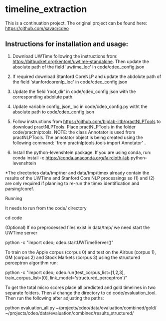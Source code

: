 # timeline_extraction

This is a continuation project. The original project can be found here: https://github.com/savac/cdeo


## Instructions for installation and usage:

1.  Download UWTime following the instructions from: https://bitbucket.org/kentonl/uwtime-standalone. Then update the absolute path of the field 'uwtime_loc' in code/cdeo_config.json

2.  If required download Stanford CoreNLP and update the abdolute path of the field 'stanfordcorenlp_loc' in code/cdeo_config.json
3.  Update the field 'root_dir' in code/cdeo_config.json with the corresponding abdolute path.

4.  Update variable config_json_loc in code/cdeo_config.py witht the absolute path to code/cdeo_config.json

5.  Follow instructions from https://github.com/biplab-iitb/practNLPTools to download practNLPTools. Place practNLPTools in the folder code/practnlptools.
NOTE: the class Annotator is used from practNLPTools. The annotator object is being created using the following command: 'from practnlptools.tools import Annotator' . 

6. Install the python-levenshtein package. If you are using conda, run: conda install -c https://conda.anaconda.org/faircloth-lab python-levenshtein

*The directories data/tmp/ner and data/tmp/timex already contain the results of the UWTime and Stanford Core NLP processings so (1) and (2) are only required if planning to re-run the timex identification and parsing/coref.


Running

It needs to run from the code/ directory

cd code

(Optional) If no preprocessed files exist in data/tmp/ we need start the UWTime server

python -c "import cdeo; cdeo.startUWTimeServer()"

To train on the Apple corpus (corpus 0) and test on the Airbus (corpus 1), GM (corpus 2) and Stock Markets (corpus 3) using the structured perceptron algorithm run:

python -c "import cdeo; cdeo.run(test_corpus_list=[1,2,3], train_corpus_list=[0], link_model='structured_perceptron')"


To get the total micro scores place all predicted and gold timelines in two separate folders. Then # change the directory to cd code/evaluation_tool. Then run the following after adjusting the paths:

python evaluation_all.py ~/projects/cdeo/data/evaluation/combined/gold/ ~/projects/cdeo/data/evaluation/combined/results_structured/
